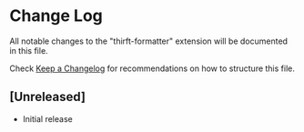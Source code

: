 # Change Log

All notable changes to the "thirft-formatter" extension will be documented in this file.

Check [Keep a Changelog](http://keepachangelog.com/) for recommendations on how to structure this file.

## [Unreleased]

- Initial release